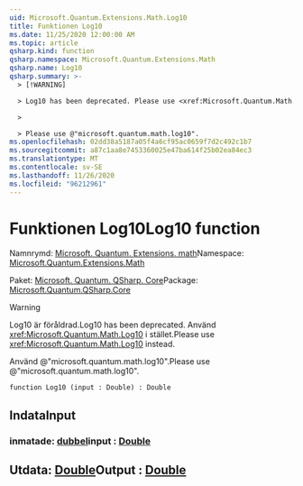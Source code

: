 ```yaml
---
uid: Microsoft.Quantum.Extensions.Math.Log10
title: Funktionen Log10
ms.date: 11/25/2020 12:00:00 AM
ms.topic: article
qsharp.kind: function
qsharp.namespace: Microsoft.Quantum.Extensions.Math
qsharp.name: Log10
qsharp.summary: >-
  > [!WARNING]

  > Log10 has been deprecated. Please use <xref:Microsoft.Quantum.Math.Log10> instead.

  >

  > Please use @"microsoft.quantum.math.log10".
ms.openlocfilehash: 02dd38a5187a05f4a6cf95ac0659f7d2c492c1b7
ms.sourcegitcommit: a87c1aa8e7453360025e47ba614f25b02ea84ec3
ms.translationtype: MT
ms.contentlocale: sv-SE
ms.lasthandoff: 11/26/2020
ms.locfileid: "96212961"
---
```

# <a name="log10-function"></a><span data-ttu-id="1ec04-102">Funktionen Log10</span><span class="sxs-lookup"><span data-stu-id="1ec04-102">Log10 function</span></span>

<span data-ttu-id="1ec04-103">Namnrymd: [Microsoft. Quantum. Extensions. math](xref:Microsoft.Quantum.Extensions.Math)</span><span class="sxs-lookup"><span data-stu-id="1ec04-103">Namespace: [Microsoft.Quantum.Extensions.Math](xref:Microsoft.Quantum.Extensions.Math)</span></span>

<span data-ttu-id="1ec04-104">Paket: [Microsoft. Quantum. QSharp. Core](https://nuget.org/packages/Microsoft.Quantum.QSharp.Core)</span><span class="sxs-lookup"><span data-stu-id="1ec04-104">Package: [Microsoft.Quantum.QSharp.Core](https://nuget.org/packages/Microsoft.Quantum.QSharp.Core)</span></span>


> [!WARNING]
> <span data-ttu-id="1ec04-105">Log10 är föråldrad.</span><span class="sxs-lookup"><span data-stu-id="1ec04-105">Log10 has been deprecated.</span></span> <span data-ttu-id="1ec04-106">Använd <xref:Microsoft.Quantum.Math.Log10> i stället.</span><span class="sxs-lookup"><span data-stu-id="1ec04-106">Please use <xref:Microsoft.Quantum.Math.Log10> instead.</span></span>
>
> <span data-ttu-id="1ec04-107">Använd @"microsoft.quantum.math.log10".</span><span class="sxs-lookup"><span data-stu-id="1ec04-107">Please use @"microsoft.quantum.math.log10".</span></span>



```qsharp
function Log10 (input : Double) : Double
```


## <a name="input"></a><span data-ttu-id="1ec04-108">Indata</span><span class="sxs-lookup"><span data-stu-id="1ec04-108">Input</span></span>

### <a name="input--double"></a><span data-ttu-id="1ec04-109">inmatade: [dubbel](xref:microsoft.quantum.lang-ref.double)</span><span class="sxs-lookup"><span data-stu-id="1ec04-109">input : [Double](xref:microsoft.quantum.lang-ref.double)</span></span>





## <a name="output--double"></a><span data-ttu-id="1ec04-110">Utdata: [Double](xref:microsoft.quantum.lang-ref.double)</span><span class="sxs-lookup"><span data-stu-id="1ec04-110">Output : [Double](xref:microsoft.quantum.lang-ref.double)</span></span>

